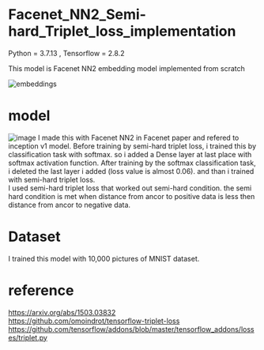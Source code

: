 # Facenet_NN2_Semi-hard_Triplet_loss_implementation

Python = 3.7.13 , Tensorflow = 2.8.2

This model is Facenet NN2 embedding model implemented from scratch

![embeddings](https://user-images.githubusercontent.com/93965016/180638922-3e3b2d10-5db9-4fcc-b840-d56c6772dd43.jpg)


# model
![image](https://user-images.githubusercontent.com/93965016/180639053-77540cd0-0f85-4910-9a5c-c879b76728ad.png)
I made this with Facenet NN2 in Facenet paper and refered to inception v1 model.
Before training by semi-hard triplet loss, i trained this by classification task with softmax. so i added a Dense layer at last place with softmax activation function. After training by the softmax classification task, i deleted the last layer i added (loss value is almost 0.06). and than i trained with semi-hard triplet loss.<br>
I used semi-hard triplet loss that worked out semi-hard condition. the semi hard condition is met when distance from ancor to positive data is less then distance from ancor to negative data. 
# Dataset
I trained this model with 10,000 pictures of MNIST dataset.

# reference

https://arxiv.org/abs/1503.03832 <br>
https://github.com/omoindrot/tensorflow-triplet-loss <br>
https://github.com/tensorflow/addons/blob/master/tensorflow_addons/losses/triplet.py
